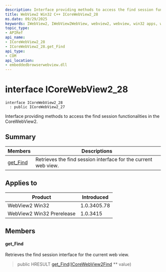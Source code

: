```yaml
---
description: Interface providing methods to access the find session functionalities in the CoreWebView2.
title: WebView2 Win32 C++ ICoreWebView2_28
ms.date: 09/29/2025
keywords: IWebView2, IWebView2WebView, webview2, webview, win32 apps, win32, edge, ICoreWebView2, ICoreWebView2Controller, browser control, edge html, ICoreWebView2_28
topic_type: 
- APIRef
api_name:
- ICoreWebView2_28
- ICoreWebView2_28.get_Find
api_type:
- COM
api_location:
- embeddedbrowserwebview.dll
---
```


# interface ICoreWebView2_28

```
interface ICoreWebView2_28
  : public ICoreWebView2_27
```

Interface providing methods to access the find session functionalities in the CoreWebView2.

## Summary

 Members                        | Descriptions
--------------------------------|---------------------------------------------
[get_Find](#get_find) | Retrieves the find session interface for the current web view.

## Applies to

Product                         | Introduced
--------------------------------|---------------------------------------------
WebView2 Win32            |    1.0.3405.78
WebView2 Win32 Prerelease |    1.0.3415

## Members

#### get_Find

Retrieves the find session interface for the current web view.

> public HRESULT [get_Find](#get_find)([ICoreWebView2Find](icorewebview2find.md#icorewebview2find) ** value)

